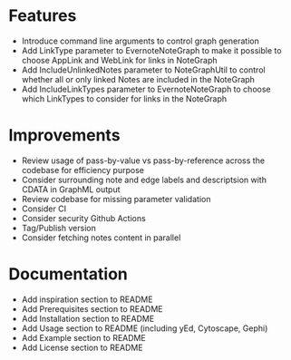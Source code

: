 # Features
* Introduce command line arguments to control graph generation
* Add LinkType parameter to EvernoteNoteGraph to make it possible to choose AppLink and WebLink for links in NoteGraph
* Add IncludeUnlinkedNotes parameter to NoteGraphUtil to control whether all or only linked Notes are included in the NoteGraph
* Add IncludeLinkTypes parameter to EvernoteNoteGraph to choose which LinkTypes to consider for links in the NoteGraph

# Improvements
* Review usage of pass-by-value vs pass-by-reference across the codebase for efficiency purpose
* Consider surrounding note and edge labels and descriptsion with CDATA in GraphML output
* Review codebase for missing parameter validation
* Consider CI
* Consider security Github Actions
* Tag/Publish version
* Consider fetching notes content in parallel

# Documentation
* Add inspiration section to README
* Add Prerequisites section to README
* Add Installation section to README
* Add Usage section to README (including yEd, Cytoscape, Gephi)
* Add Example section to README
* Add License section to README
